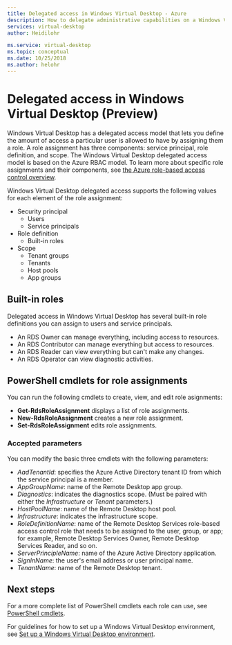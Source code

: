 ```yaml
---
title: Delegated access in Windows Virtual Desktop - Azure
description: How to delegate administrative capabilities on a Windows Virtual Desktop deployment, including examples.
services: virtual-desktop
author: Heidilohr

ms.service: virtual-desktop
ms.topic: conceptual
ms.date: 10/25/2018
ms.author: helohr
---
```

# Delegated access in Windows Virtual Desktop (Preview)

Windows Virtual Desktop has a delegated access model that lets you define the amount of access a particular user is allowed to have by assigning them a role. A role assignment has three components: service principal, role definition, and scope. The Windows Virtual Desktop delegated access model is based on the Azure RBAC model. To learn more about specific role assignments and their components, see [the Azure role-based access control overview](https://docs.microsoft.com/azure/active-directory/role-based-access-built-in-roles).

Windows Virtual Desktop delegated access supports the following values for each element of the role assignment:

* Security principal
    * Users
    * Service principals
* Role definition
    * Built-in roles
* Scope
    * Tenant groups
    * Tenants
    * Host pools
    * App groups

## Built-in roles

Delegated access in Windows Virtual Desktop has several built-in role definitions you can assign to users and service principals.

* An RDS Owner can manage everything, including access to resources.
* An RDS Contributor can manage everything but access to resources.
* An RDS Reader can view everything but can't make any changes.
* An RDS Operator can view diagnostic activities.

## PowerShell cmdlets for role assignments

You can run the following cmdlets to create, view, and edit role asignments:

* **Get-RdsRoleAssignment** displays a list of role assignments.
* **New-RdsRoleAssignment** creates a new role assignment.
* **Set-RdsRoleAssignment** edits role assignments.

### Accepted parameters

You can modify the basic three cmdlets with the following parameters:

* *AadTenantId*: specifies the Azure Active Directory tenant ID from which the service principal is a member.
* *AppGroupName*: name of the Remote Desktop app group.
* *Diagnostics*: indicates the diagnostics scope. (Must be paired with either the *Infrastructure* or *Tenant* parameters.)
* *HostPoolName*: name of the Remote Desktop host pool.
* *Infrastructure*: indicates the infrastructure scope.
* *RoleDefinitionName*: name of the Remote Desktop Services role-based access control role that needs to be assigned to the user, group, or app; for example, Remote Desktop Services Owner, Remote Desktop Services Reader, and so on.
* *ServerPrincipleName*: name of the Azure Active Directory application.
* *SignInName*: the user's email address or user principal name.
* *TenantName*: name of the Remote Desktop tenant.

## Next steps

For a more complete list of PowerShell cmdlets each role can use, see [PowerShell cmdlets](powershell-cmdlet-table.md).

For guidelines for how to set up a Windows Virtual Desktop environment, see [Set up a Windows Virtual Desktop environment](environment-setup.md).